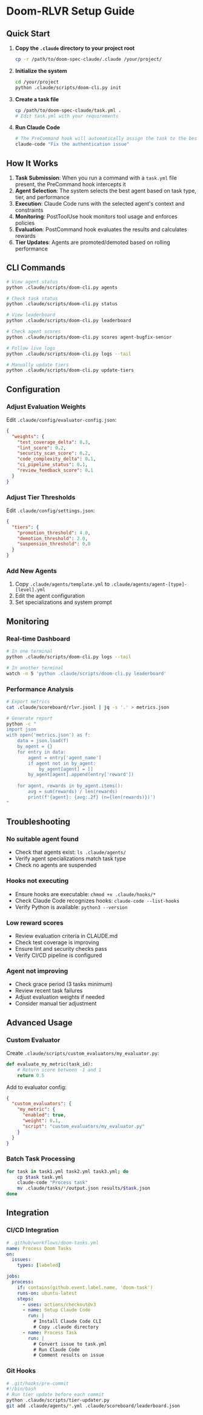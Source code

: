 # Doom-RLVR Setup Guide

## Quick Start

1. **Copy the `.claude` directory to your project root**
   ```bash
   cp -r /path/to/doom-spec-claude/.claude /your/project/
   ```

2. **Initialize the system**
   ```bash
   cd /your/project
   python .claude/scripts/doom-cli.py init
   ```

3. **Create a task file**
   ```bash
   cp /path/to/doom-spec-claude/task.yml .
   # Edit task.yml with your requirements
   ```

4. **Run Claude Code**
   ```bash
   # The PreCommand hook will automatically assign the task to the best agent
   claude-code "Fix the authentication issue"
   ```

## How It Works

1. **Task Submission**: When you run a command with a `task.yml` file present, the PreCommand hook intercepts it
2. **Agent Selection**: The system selects the best agent based on task type, tier, and performance
3. **Execution**: Claude Code runs with the selected agent's context and constraints
4. **Monitoring**: PostToolUse hook monitors tool usage and enforces policies
5. **Evaluation**: PostCommand hook evaluates the results and calculates rewards
6. **Tier Updates**: Agents are promoted/demoted based on rolling performance

## CLI Commands

```bash
# View agent status
python .claude/scripts/doom-cli.py agents

# Check task status
python .claude/scripts/doom-cli.py status

# View leaderboard
python .claude/scripts/doom-cli.py leaderboard

# Check agent scores
python .claude/scripts/doom-cli.py scores agent-bugfix-senior

# Follow live logs
python .claude/scripts/doom-cli.py logs --tail

# Manually update tiers
python .claude/scripts/doom-cli.py update-tiers
```

## Configuration

### Adjust Evaluation Weights
Edit `.claude/config/evaluator-config.json`:
```json
{
  "weights": {
    "test_coverage_delta": 0.3,
    "lint_score": 0.2,
    "security_scan_score": 0.2,
    "code_complexity_delta": 0.1,
    "ci_pipeline_status": 0.1,
    "review_feedback_score": 0.1
  }
}
```

### Adjust Tier Thresholds
Edit `.claude/config/settings.json`:
```json
{
  "tiers": {
    "promotion_threshold": 4.0,
    "demotion_threshold": 2.0,
    "suspension_threshold": 0.0
  }
}
```

### Add New Agents
1. Copy `.claude/agents/template.yml` to `.claude/agents/agent-[type]-[level].yml`
2. Edit the agent configuration
3. Set specializations and system prompt

## Monitoring

### Real-time Dashboard
```bash
# In one terminal
python .claude/scripts/doom-cli.py logs --tail

# In another terminal
watch -n 5 'python .claude/scripts/doom-cli.py leaderboard'
```

### Performance Analysis
```bash
# Export metrics
cat .claude/scoreboard/rlvr.jsonl | jq -s '.' > metrics.json

# Generate report
python -c "
import json
with open('metrics.json') as f:
    data = json.load(f)
    by_agent = {}
    for entry in data:
        agent = entry['agent_name']
        if agent not in by_agent:
            by_agent[agent] = []
        by_agent[agent].append(entry['reward'])
    
    for agent, rewards in by_agent.items():
        avg = sum(rewards) / len(rewards)
        print(f'{agent}: {avg:.2f} (n={len(rewards)})')
"
```

## Troubleshooting

### No suitable agent found
- Check that agents exist: `ls .claude/agents/`
- Verify agent specializations match task type
- Check no agents are suspended

### Hooks not executing
- Ensure hooks are executable: `chmod +x .claude/hooks/*`
- Check Claude Code recognizes hooks: `claude-code --list-hooks`
- Verify Python is available: `python3 --version`

### Low reward scores
- Review evaluation criteria in CLAUDE.md
- Check test coverage is improving
- Ensure lint and security checks pass
- Verify CI/CD pipeline is configured

### Agent not improving
- Check grace period (3 tasks minimum)
- Review recent task failures
- Adjust evaluation weights if needed
- Consider manual tier adjustment

## Advanced Usage

### Custom Evaluator
Create `.claude/scripts/custom_evaluators/my_evaluator.py`:
```python
def evaluate_my_metric(task_id):
    # Return score between -1 and 1
    return 0.5
```

Add to evaluator config:
```json
{
  "custom_evaluators": {
    "my_metric": {
      "enabled": true,
      "weight": 0.1,
      "script": "custom_evaluators/my_evaluator.py"
    }
  }
}
```

### Batch Task Processing
```bash
for task in task1.yml task2.yml task3.yml; do
    cp $task task.yml
    claude-code "Process task"
    mv .claude/tasks/*/output.json results/$task.json
done
```

## Integration

### CI/CD Integration
```yaml
# .github/workflows/doom-tasks.yml
name: Process Doom Tasks
on:
  issues:
    types: [labeled]

jobs:
  process:
    if: contains(github.event.label.name, 'doom-task')
    runs-on: ubuntu-latest
    steps:
      - uses: actions/checkout@v3
      - name: Setup Claude Code
        run: |
          # Install Claude Code CLI
          # Copy .claude directory
      - name: Process Task
        run: |
          # Convert issue to task.yml
          # Run Claude Code
          # Comment results on issue
```

### Git Hooks
```bash
# .git/hooks/pre-commit
#!/bin/bash
# Run tier update before each commit
python .claude/scripts/tier-updater.py
git add .claude/agents/*.yml .claude/scoreboard/leaderboard.json
```